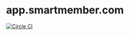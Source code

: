 # app.smartmember.com
[![Circle CI](https://circleci.com/gh/smart-member/app.smartmember.com/tree/master.svg?style=svg&circle-token=9cf2b34fb26242cae81f7e7cacbdbba6ec277f2c)](https://circleci.com/gh/smart-member/app.smartmember.com/tree/master)
